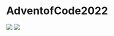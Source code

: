# AdventofCode2022

![](https://img.shields.io/badge/stars%20⭐-50-yellow)
![](https://img.shields.io/badge/days%20completed-25-red)
